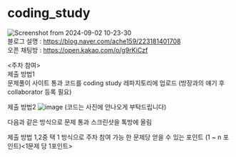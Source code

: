 # coding_study


![Screenshot from 2024-09-02 10-23-30](https://github.com/user-attachments/assets/962cee86-de10-48ac-9f2a-d22bb9091444)  
블로그 설명 : https://blog.naver.com/ache159/223181401708  
오픈 채팅방 : https://open.kakao.com/o/g9rKiCzf   


<주차 참여> <br>
제출 방법1 <br>
 문제풀이 사이트 통과 코드를 coding study 레파지토리에 업로드
 (방장과의 얘기 후 collaborator 등록 필요)

제출 방법2
![image](https://github.com/Profrog/coding_study/assets/26535065/2d04c776-9720-4a58-91cd-b5bf9ba967ac)
(코드는 사진에 안나오게 부탁드립니다)

 다음과 같은 방식으로 문제 통과 스크린샷을 톡방에 올림

제출 방법 1,2중 택 1 방식으로 주차 참여 가능
한 문제당 얻을 수 있는 포인트 (1 ~ n 포인트)<1문제 당 1포인트> 

